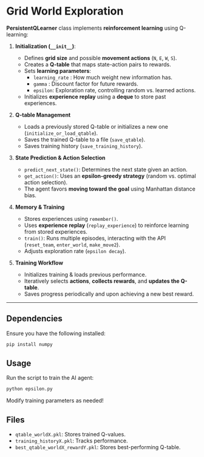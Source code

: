 
# **Grid World Exploration**
**PersistentQLearner** class implements **reinforcement learning** using Q-learning:

1. **Initialization (`__init__`)**:
   - Defines **grid size** and possible **movement actions** (`N`, `E`, `W`, `S`).
   - Creates a **Q-table** that maps state-action pairs to rewards.
   - Sets **learning parameters**:
     - `learning_rate` : How much weight new information has.
     - `gamma` : Discount factor for future rewards.
     - `epsilon`: Exploration rate, controlling random vs. learned actions.
   - Initializes **experience replay** using a **deque** to store past experiences.

2. **Q-table Management**
   - Loads a previously stored Q-table or initializes a new one (`initialize_or_load_qtable`).
   - Saves the trained Q-table to a file (`save_qtable`).
   - Saves training history (`save_training_history`).

3. **State Prediction & Action Selection**
   - `predict_next_state()`: Determines the next state given an action.
   - `get_action()`: Uses an **epsilon-greedy strategy** (random vs. optimal action selection).
   - The agent favors **moving toward the goal** using Manhattan distance bias.

4. **Memory & Training**
   - Stores experiences using `remember()`.
   - Uses **experience replay** (`replay_experience`) to reinforce learning from stored experiences.
   - `train()`: Runs multiple episodes, interacting with the API (`reset_team`, `enter_world`, `make_move2`).
   - Adjusts exploration rate (`epsilon decay`).

5. **Training Workflow**
   - Initializes training & loads previous performance.
   - Iteratively selects **actions**, **collects rewards**, and **updates the Q-table**.
   - Saves progress periodically and upon achieving a new best reward.

---

## Dependencies
Ensure you have the following installed:
```bash
pip install numpy
```

## Usage
Run the script to train the AI agent:
```bash
python epsilon.py
```

Modify training parameters as needed!

## Files
- `qtable_worldX.pkl`: Stores trained Q-values.
- `training_historyX.pkl`: Tracks performance.
- `best_qtable_worldX_rewardY.pkl`: Stores best-performing Q-table.

